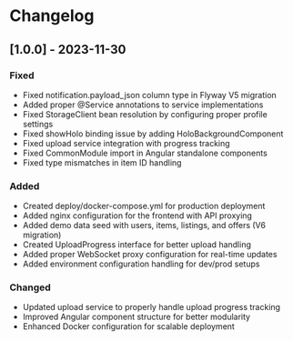 # Changelog

## [1.0.0] - 2023-11-30

### Fixed
- Fixed notification.payload_json column type in Flyway V5 migration
- Added proper @Service annotations to service implementations
- Fixed StorageClient bean resolution by configuring proper profile settings
- Fixed showHolo binding issue by adding HoloBackgroundComponent
- Fixed upload service integration with progress tracking
- Fixed CommonModule import in Angular standalone components
- Fixed type mismatches in item ID handling

### Added
- Created deploy/docker-compose.yml for production deployment
- Added nginx configuration for the frontend with API proxying
- Added demo data seed with users, items, listings, and offers (V6 migration)
- Created UploadProgress interface for better upload handling
- Added proper WebSocket proxy configuration for real-time updates
- Added environment configuration handling for dev/prod setups

### Changed
- Updated upload service to properly handle upload progress tracking
- Improved Angular component structure for better modularity
- Enhanced Docker configuration for scalable deployment 